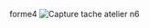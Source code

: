 forme4
![Capture tache atelier n6](https://github.com/user-attachments/assets/cdaa5113-12fa-4f04-b225-c984779e5db7)
